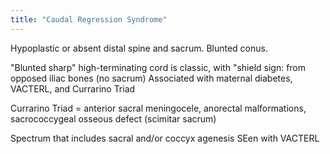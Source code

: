 ```yaml
---
title: "Caudal Regression Syndrome"
---
```

Hypoplastic or absent distal spine and sacrum. Blunted conus.

&quot;Blunted sharp&quot; high-terminating cord is classic, with &quot;shield sign: from opposed iliac bones (no sacrum)
Associated with maternal diabetes, VACTERL, and Currarino Triad

Currarino Triad = anterior sacral meningocele, anorectal malformations, sacrococcygeal osseous defect (scimitar sacrum)

Spectrum that includes sacral and/or coccyx agenesis
SEen with VACTERL

